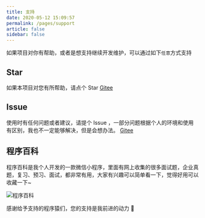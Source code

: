 ```yaml
---
title: 支持
date: 2020-05-12 15:09:57
permalink: /pages/support
article: false
sidebar: false
---
```


如果项目对你有帮助，或者是想支持继续开发维护，可以通过如下`任意`方式支持

## Star
如果本项目对您有所帮助，请点个 Star
[Gitee]()

## Issue
使用时有任何问题或者建议，请提个 Issue ，一部分问题根据个人的环境和使用有区别，我也不一定能够解决，但是会想办法。
[Gitee]()

## 程序百科

程序百科是我个人开发的一款微信小程序，里面有网上收集的很多面试题，企业真题，复习、预习、面试，都非常有用，大家有兴趣可以简单看一下，觉得好用可以收藏一下~

<img :src="$withBase('/img/dev/cxbk.jpg')" alt="程序百科">


感谢给予支持的程序猿们，您的支持是我前进的动力 🎉
